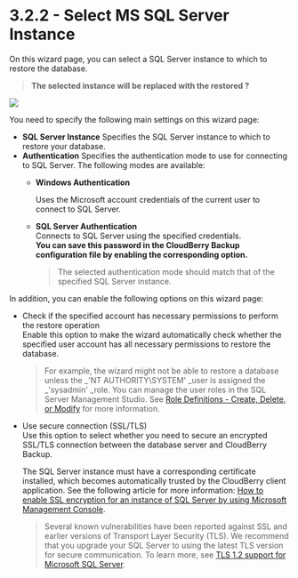 # 3.2.2 - Select MS SQL Server Instance

On this wizard page, you can select a SQL Server instance to which to restore the database.

> **The selected instance will be replaced with the restored ?**

![](https://github.com/robertzakiev/gitbook/tree/703d9f96af3546d5a85e17cd24df8e3834d130e4/assets/restore-sql-server-instance-2.png)

You need to specify the following main settings on this wizard page:

* **SQL Server Instance** Specifies the SQL Server instance to which to restore your database.
* **Authentication** Specifies the authentication mode to use for connecting to SQL Server. The following modes are available:
  * **Windows Authentication**

    Uses the Microsoft account credentials of the current user to connect to SQL Server.

  * **SQL Server Authentication**  
    Connects to SQL Server using the specified credentials.  
    **You can save this password in the CloudBerry Backup configuration file by enabling the corresponding option.**

    > The selected authentication mode should match that of the specified SQL Server instance.

In addition, you can enable the following options on this wizard page:

* Check if the specified account has necessary permissions to perform the restore operation  
  Enable this option to make the wizard automatically check whether the specified user account has all necessary permissions to restore the database.

  > For example, the wizard might not be able to restore a database unless the _'NT AUTHORITY\SYSTEM' \_user is assigned the _'sysadmin' \_role. You can manage the user roles in the SQL Server Management Studio. See [Role Definitions - Create, Delete, or Modify](https://docs.microsoft.com/en-us/sql/reporting-services/security/role-definitions-create-delete-or-modify) for more information.

* Use secure connection \(SSL/TLS\)  
  Use this option to select whether you need to secure an encrypted SSL/TLS connection between the database server and CloudBerry Backup.

  The SQL Server instance must have a corresponding certificate installed, which becomes automatically trusted by the CloudBerry client application. See the following article for more information: [How to enable SSL encryption for an instance of SQL Server by using Microsoft Management Console](https://support.microsoft.com/en-us/help/316898/how-to-enable-ssl-encryption-for-an-instance-of-sql-server-by-using-mi).

  > Several known vulnerabilities have been reported against SSL and earlier versions of Transport Layer Security \(TLS\). We recommend that you upgrade your SQL Server to using the latest TLS version for secure communication. To learn more, see [TLS 1.2 support for Microsoft SQL Server](https://support.microsoft.com/en-ph/help/3135244/tls-1-2-support-for-microsoft-sql-server).

